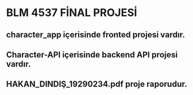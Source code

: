 # BLM 4537 FİNAL PROJESİ

## character_app içerisinde fronted projesi vardır.

## Character-API içerisinde backend API projesi vardır.

## HAKAN_DINDIŞ_19290234.pdf proje raporudur.
